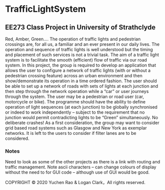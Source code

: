 # TrafficLightSystem

## EE273 Class Project in University of Strathclyde

  Red, Amber, Green…. The operation of traffic lights and pedestrian crossings are, for all 
us,  a  familiar  and  an  ever  present  in  our  daily  lives.    The  operation  and  sequence  of 
traffic lights is well  understood  but  the  timing and  placement of  such  services is  not a 
trivial task. The aim of a traffic light system is to facilitate the smooth (efficient) flow of 
traffic  via  our  road  system.    In  this  project,  the  group  is  required  to  develop  an 
application that allows the user to configure a network of traffic lights (with or without a 
pedestrian crossing  feature) across an urban environment and  then show/demonstrate 
its operation in a time ordered fashion.  The user should be able to set up a network of 
roads with sets of lights at each junction and then step  through  the network operation 
while a “car” or user journeys through the system. The user may be a pedestrian or road 
user  (car,  motorcycle  or  bike).  The  programme  should  have  the  ability  to  define 
operation of light sequences (at each junction) to be globally synchronised or indeed to 
work  independently  –  subject  to  the  requirement  that  no  junction  would  permit 
contradicting  lights  to  be  “Green”  simultaneously.  No  deliberate  crashes!    As  a  first 
consideration, the group may want to consider grid based road systems such as Glasgow and New York  as exemplar networks.  It is left to the users to consider if filter lanes are 
to be considered. 

### Notes 
Need  to  look  as  some  of  the  other  projects  as  there  is  a  link  with  routing  and  traffic 
management. Note ascii characters – can change colours of display without the need to 
for GUI code – although use of GUI would be good. 

COPYRIGHT © 2020 Yuchen Rao & Logan Clark，All rights reserved.

